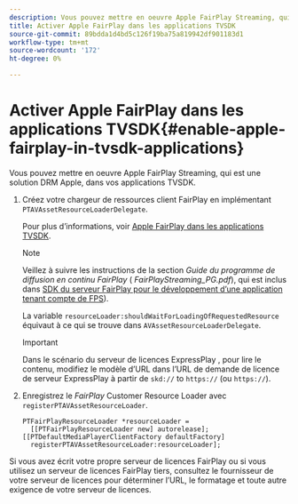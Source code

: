 ```yaml
---
description: Vous pouvez mettre en oeuvre Apple FairPlay Streaming, qui est une solution DRM Apple, dans vos applications TVSDK.
title: Activer Apple FairPlay dans les applications TVSDK
source-git-commit: 89bdda1d4bd5c126f19ba75a819942df901183d1
workflow-type: tm+mt
source-wordcount: '172'
ht-degree: 0%

---
```



# Activer Apple FairPlay dans les applications TVSDK{#enable-apple-fairplay-in-tvsdk-applications}

Vous pouvez mettre en oeuvre Apple FairPlay Streaming, qui est une solution DRM Apple, dans vos applications TVSDK.

1. Créez votre chargeur de ressources client FairPlay en implémentant `PTAVAssetResourceLoaderDelegate`.

   Pour plus d’informations, voir [Apple FairPlay dans les applications TVSDK](../../c-psdk-ios-1.4-drm-content-security/c-psdk-ios-1.4-apple-fairplay-tvsdk/c-psdk-ios-1.4-apple-fairplay-tvsdk.md).

   >[!NOTE]
   >
   >Veillez à suivre les instructions de la section *Guide du programme de diffusion en continu FairPlay* ( *FairPlayStreaming_PG.pdf*), qui est inclus dans [SDK du serveur FairPlay pour le développement d’une application tenant compte de FPS](https://developer.apple.com/services-account/download?path=/Developer_Tools/FairPlay_Streaming_SDK/FairPlay_Streaming_Server_SDK.zip)).

   La variable `resourceLoader:shouldWaitForLoadingOfRequestedResource` équivaut à ce qui se trouve dans `AVAssetResourceLoaderDelegate`.

   >[!IMPORTANT]
   >
   >Dans le scénario du serveur de licences ExpressPlay , pour lire le contenu, modifiez le modèle d’URL dans l’URL de demande de licence de serveur ExpressPlay à partir de `skd://` to `https://` (ou `https://`).

1. Enregistrez le *FairPlay* Customer Resource Loader avec `registerPTAVAssetResourceLoader`.

   ```
   PTFairPlayResourceLoader *resourceLoader =  
     [[PTFairPlayResourceLoader new] autorelease];  
   [[PTDefaultMediaPlayerClientFactory defaultFactory]  
     registerPTAVAssetResourceLoader:resourceLoader];
   ```

Si vous avez écrit votre propre serveur de licences FairPlay ou si vous utilisez un serveur de licences FairPlay tiers, consultez le fournisseur de votre serveur de licences pour déterminer l’URL, le formatage et toute autre exigence de votre serveur de licences.
